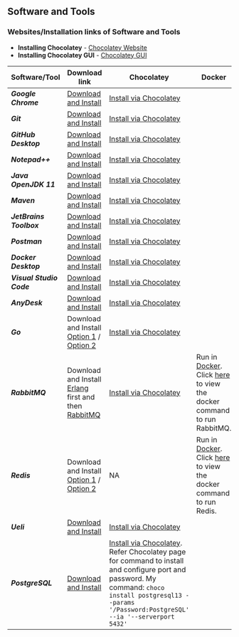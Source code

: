 Software and Tools
-
### Websites/Installation links of Software and Tools

- **Installing Chocolatey** - [Chocolatey Website](https://chocolatey.org/install#individual)
- **Installing Chocolatey GUI** - [Chocolatey GUI](https://community.chocolatey.org/packages/ChocolateyGUI)

| Software/Tool | Download link | Chocolatey | Docker |
|--|--|--|--| 
| ***Google Chrome*** | [Download and Install](https://www.google.com/intl/en_in/chrome/) | [Install via Chocolatey](https://community.chocolatey.org/packages/GoogleChrome) |  |
| ***Git*** | [Download and Install](https://git-scm.com/download/win) | [Install via Chocolatey](https://community.chocolatey.org/packages/git) |  |
| ***GitHub Desktop*** | [Download and Install](https://desktop.github.com/) | [Install via Chocolatey](https://community.chocolatey.org/packages/github-desktop) |  |
| ***Notepad++*** | [Download and Install](https://notepad-plus-plus.org/downloads/) | [Install via Chocolatey](https://community.chocolatey.org/packages/notepadplusplus) |  |
| ***Java OpenJDK 11*** | [Download and Install](https://openjdk.java.net/projects/jdk/11/) | [Install via Chocolatey](https://community.chocolatey.org/packages/openjdk11) |  |
| ***Maven*** | [Download and Install](https://maven.apache.org/download.cgi) | [Install via Chocolatey](https://community.chocolatey.org/packages/maven) |  |
| ***JetBrains Toolbox*** | [Download and Install](https://www.jetbrains.com/toolbox-app/)| [Install via Chocolatey](https://community.chocolatey.org/packages/jetbrainstoolbox) |  |
| ***Postman*** | [Download and Install](https://www.postman.com/downloads/) | [Install via Chocolatey](https://community.chocolatey.org/packages/postman) |  |
| ***Docker Desktop*** | [Download and Install](https://docs.docker.com/desktop/windows/install/) | [Install via Chocolatey](https://community.chocolatey.org/packages/docker-desktop) |  |
| ***Visual Studio Code*** | [Download and Install](https://code.visualstudio.com/) | [Install via Chocolatey](https://community.chocolatey.org/packages/vscode) |  |
| ***AnyDesk*** | [Download and Install](https://anydesk.com/en) | [Install via Chocolatey](https://community.chocolatey.org/packages/anydesk) |  |
| ***Go*** | Download and Install [Option 1](https://golang.org/doc/install) / [Option 2](https://golang.org/dl/) | [Install via Chocolatey](https://community.chocolatey.org/packages/golang) |  |
| ***RabbitMQ*** | Download and Install [Erlang](https://www.erlang.org/downloads) first and then [RabbitMQ](https://www.rabbitmq.com/install-windows.html) | [Install via Chocolatey](https://community.chocolatey.org/packages/rabbitmq) | Run in [Docker](https://hub.docker.com/_/rabbitmq). Click [here](https://github.com/Harishankar-GitHub/Messaging-Application-using-RabbitMQ) to view the docker command to run RabbitMQ. |
| ***Redis*** | Download and Install [Option 1](https://redis.io/download) / [Option 2](https://github.com/microsoftarchive/redis/releases/tag/win-3.2.100) | NA | Run in [Docker](https://hub.docker.com/_/redis). Click [here](https://github.com/Harishankar-GitHub/Redis-with-Spring-Boot) to view the docker command to run Redis. |
| ***Ueli*** | [Download and Install](https://ueli.app/#/) | [Install via Chocolatey](https://community.chocolatey.org/packages/ueli) |  |
| ***PostgreSQL*** | [Download and Install](https://www.enterprisedb.com/downloads/postgres-postgresql-downloads) | [Install via Chocolatey](https://community.chocolatey.org/packages/postgresql). Refer Chocolatey page for command to install and configure port and password. My command: `choco install postgresql13 --params '/Password:PostgreSQL' --ia '--serverport 5432'` |  |